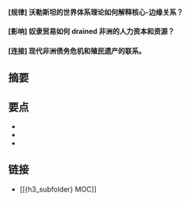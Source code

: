 #### [规律] 沃勒斯坦的世界体系理论如何解释核心-边缘关系？


#### [影响] 奴隶贸易如何 drained 非洲的人力资本和资源？


#### [连接] 现代非洲债务危机和殖民遗产的联系。


## 摘要


## 要点

- 
- 
- 

## 链接

- [[{h3_subfolder} MOC]]
